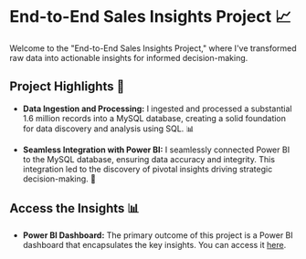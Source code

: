 # End-to-End Sales Insights Project 📈

Welcome to the "End-to-End Sales Insights Project," where I've transformed raw data into actionable insights for informed decision-making.

## Project Highlights 🌟

- **Data Ingestion and Processing:** I ingested and processed a substantial 1.6 million records into a MySQL database, creating a solid foundation for data discovery and analysis using SQL. 📊

- **Seamless Integration with Power BI:** I seamlessly connected Power BI to the MySQL database, ensuring data accuracy and integrity. This integration led to the discovery of pivotal insights driving strategic decision-making. 🤝

## Access the Insights 📊

- **Power BI Dashboard:** The primary outcome of this project is a Power BI dashboard that encapsulates the key insights. You can access it [here](https://app.powerbi.com/links/-gUa-XoGZD?ctid=dbd6664d-4eb9-46eb-99d8-5c43ba153c61&pbi_source=linkShare).

